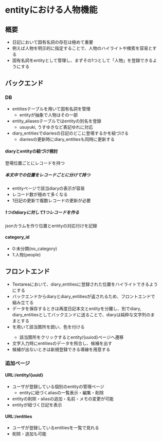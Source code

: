 # entityにおける人物機能

## 概要

- 日記において固有名詞の存在は極めて重要
- 例えば人物を明示的に指定することで、人物のハイライトや検索を容易とする
- 固有名詞をentityとして管理し、まずその1つとして「人物」を登録できるようにする

## バックエンド

### DB

- entitiesテーブルを用いて固有名詞を管理
  - entityが抽象で人物はその一部
- entity_aliasesテーブルではentityの別名を登録
  - usuyuki, うすゆきなど表記ゆれに対応
- diary_entitiesでdiariesの日記のどこに登場するかを紐づける
  - diariesの更新時にdiary_entitiesも同時に更新する

#### diaryとentityの紐づけ検討

登場位置ごとにレコードを持つ

##### 本文中での位置をレコードごとに分けて持つ

- entityページで該当diaryの表示が容易
- レコード数が極めて多くなる
- 1日記の更新で複数レコードの更新が必要

##### 1つのdiaryに対して1つレコードを作る

jsonカラムを作り位置とentityの対応付けを記録

#### category_id

- 0:未分類(no_category)
- 1:人物(people)

## フロントエンド

- Textareaにおいて、diary_entitiesに登録された位置をハイライトできるようにする
- バックエンドからdiaryとdiary_entitiesが返されるため、フロントエンドで組み立てる
- データを保存するときは再度日記本文とentityを分離し、別でdiary, diary_entitiesとしてバックエンドに送ることで、diaryは純粋な文字列のままとする
- <span>を用いて該当箇所を囲い、色を付ける
  - 該当箇所をクリックするとentity/{uuiod}ページへ遷移
- 文字入力時にentitiesのデータを照合し、候補を出す
- 候補が出ないときは新規登録できる導線を用意する

### 追加ページ

#### URL:/entity/{uuid}

- ユーザが登録している個別のentityの管理ページ
  - entityに紐づくaliasの一覧表示・編集・削除
- entityの削除・aliasの追加・名前・メモの変更が可能
- entityが紐づく日記を表示

#### URL:/entities

- ユーザが登録しているentitiesを一覧で見れる
- 削除・追加も可能
